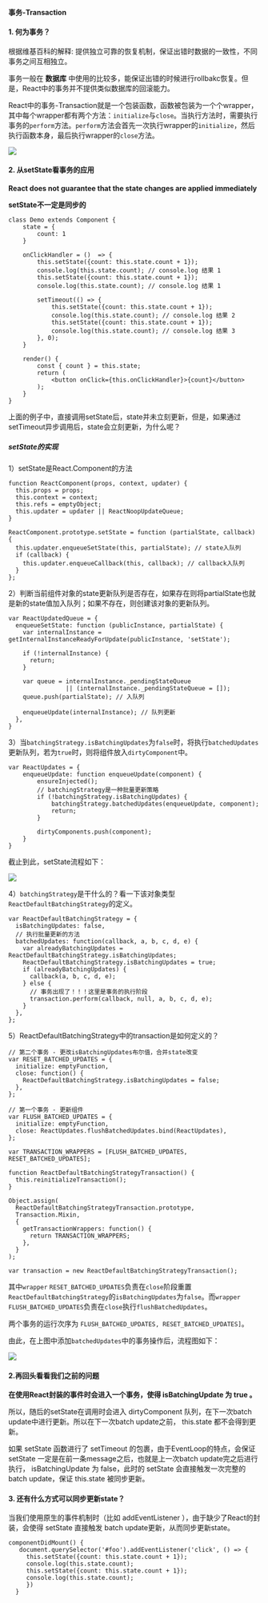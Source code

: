 #### 事务-Transaction

#### 1. 何为事务？

根据维基百科的解释: 提供独立可靠的恢复机制，保证出错时数据的一致性，不同事务之间互相独立。

事务一般在 **数据库** 中使用的比较多，能保证出错的时候进行rollbakc恢复。但是，React中的事务并不提供类似数据库的回滚能力。

React中的事务-Transaction就是一个包装函数，函数被包装为一个个wrapper，其中每个wrapper都有两个方法：`initialize`与`close`。当执行方法时，需要执行事务的`perform`方法。`perform`方法会首先一次执行wrapper的`initialize`，然后执行函数本身，最后执行wrapper的`close`方法。

![](/assets/transaction.png)

#### 2. 从setState看事务的应用

**React does not guarantee that the state changes are applied immediately**

**setState不一定是同步的**

```
class Demo extends Component {
    state = {
        count: 1
    }

    onClickHandler = ()  => {
        this.setState({count: this.state.count + 1});
        console.log(this.state.count); // console.log 结果 1
        this.setState({count: this.state.count + 1});
        console.log(this.state.count); // console.log 结果 1

        setTimeout(() => {
            this.setState({count: this.state.count + 1});
            console.log(this.state.count); // console.log 结果 2
            this.setState({count: this.state.count + 1});
            console.log(this.state.count); // console.log 结果 3
        }, 0);
    }

    render() {
        const { count } = this.state;
        return (
            <button onClick={this.onClickHandler}>{count}</button>
        );
    }
}
```

上面的例子中，直接调用setState后，state并未立刻更新，但是，如果通过setTimeout异步调用后，state会立刻更新，为什么呢？

##### setState的实现　

1）setState是React.Component的方法

```
function ReactComponent(props, context, updater) {
  this.props = props;
  this.context = context;
  this.refs = emptyObject;
  this.updater = updater || ReactNoopUpdateQueue;
}

ReactComponent.prototype.setState = function (partialState, callback) {
  this.updater.enqueueSetState(this, partialState); // state入队列
  if (callback) {
    this.updater.enqueueCallback(this, callback); // callback入队列
  }
};
```

2）判断当前组件对象的state更新队列是否存在，如果存在则将partialState也就是新的state值加入队列；如果不存在，则创建该对象的更新队列。

```
var ReactUpdatedQueue = {
  enqueueSetState: function (publicInstance, partialState) {
    var internalInstance = getInternalInstanceReadyForUpdate(publicInstance, 'setState');

    if (!internalInstance) {
      return;
    }

    var queue = internalInstance._pendingStateQueue 
                || (internalInstance._pendingStateQueue = []);
    queue.push(partialState); // 入队列

    enqueueUpdate(internalInstance); // 队列更新
  },
}
```

3）当`batchingStrategy.isBatchingUpdates`为`false`时，将执行`batchedUpdates`更新队列，若为`true`时，则将组件放入`dirtyComponent`中。

```
var ReactUpdates = {
    enqueueUpdate: function enqueueUpdate(component) {
        ensureInjected();
        // batchingStrategy是一种批量更新策略
        if (!batchingStrategy.isBatchingUpdates) {
            batchingStrategy.batchedUpdates(enqueueUpdate, component);
            return;
        }
        
        dirtyComponents.push(component);
    }
}
```

截止到此，setState流程如下：

![](/assets/transaction1.png)


4）`batchingStrategy`是干什么的？看一下该对象类型`ReactDefaultBatchingStrategy`的定义。

```
var ReactDefaultBatchingStrategy = {
  isBatchingUpdates: false,
  // 执行批量更新的方法
  batchedUpdates: function(callback, a, b, c, d, e) {
    var alreadyBatchingUpdates = ReactDefaultBatchingStrategy.isBatchingUpdates;
    ReactDefaultBatchingStrategy.isBatchingUpdates = true;
    if (alreadyBatchingUpdates) {
      callback(a, b, c, d, e);
    } else {
      // 事务出现了！！！这里是事务的执行阶段  
      transaction.perform(callback, null, a, b, c, d, e); 
    }
  },
};
```

5）ReactDefaultBatchingStrategy中的transaction是如何定义的？
```
// 第二个事务 - 更改isBatchingUpdates布尔值，合并state改变
var RESET_BATCHED_UPDATES = {
  initialize: emptyFunction,
  close: function() {
    ReactDefaultBatchingStrategy.isBatchingUpdates = false;
  },
};

// 第一个事务 - 更新组件
var FLUSH_BATCHED_UPDATES = {
  initialize: emptyFunction,
  close: ReactUpdates.flushBatchedUpdates.bind(ReactUpdates),
};

var TRANSACTION_WRAPPERS = [FLUSH_BATCHED_UPDATES, RESET_BATCHED_UPDATES];

function ReactDefaultBatchingStrategyTransaction() {
  this.reinitializeTransaction();
}

Object.assign(
  ReactDefaultBatchingStrategyTransaction.prototype,
  Transaction.Mixin,
  {
    getTransactionWrappers: function() {
      return TRANSACTION_WRAPPERS;
    },
  }
);

var transaction = new ReactDefaultBatchingStrategyTransaction();
```

其中`wrapper` `RESET_BATCHED_UPDATES`负责在`close`阶段重置`ReactDefaultBatchingStrategy`的`isBatchingUpdates`为`false`。而`wrapper` `FLUSH_BATCHED_UPDATES`负责在`close`执行`flushBatchedUpdates`。

两个事务的运行次序为 `FLUSH_BATCHED_UPDATES, RESET_BATCHED_UPDATES]`。

由此，在上图中添加`batchedUpdates`中的事务操作后，流程图如下：

![](/assets/transaction2.png)

#### 2.再回头看看我们之前的问题

**在使用React封装的事件时会进入一个事务，使得 isBatchingUpdate 为 true 。**

所以，随后的setState在调用时会进入 dirtyComponent 队列，在下一次batch update中进行更新。所以在下一次batch update之前， this.state 都不会得到更新。

如果 setState 函数进行了 setTimeout 的包裹，由于EventLoop的特点，会保证 setState 一定是在前一条message之后，也就是上一次batch update完之后进行执行， isBatchingUpdate 为 false，此时的 setState 会直接触发一次完整的batch update，保证 this.state 被同步更新。

#### 3. 还有什么方式可以同步更新state？

 当我们使用原生的事件机制时（比如 addEventListener ），由于缺少了React的封装，会使得 setState 直接触发 batch update更新，从而同步更新state。

```
componentDidMount() {
   document.querySelector('#foo').addEventListener('click', () => {
     this.setState({count: this.state.count + 1});
     console.log(this.state.count);
     this.setState({count: this.state.count + 1});
     console.log(this.state.count);
     })
  }
```